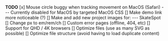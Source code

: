 **TODO**
[x] Mouse circle buggy when tracking movement on MacOS (Safari)
--- Currently disabled for MacOS by targeted MacOS CSS
[] Make demo link more noticeable (?)
[] Make and add new project images for:
--- SkateSpot
[] Change px to em/rem/ch
[] Custom error pages (offline, 404, etc)
[] Support for QHD / 4K browsers
[] Optimize files (use as many SVG as possible)
[] Optimize file structure (avoid having to load duplicate content)
